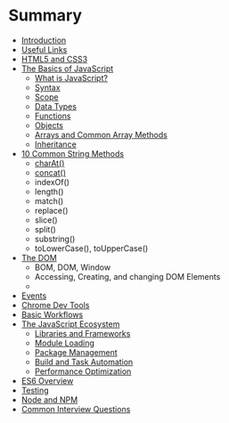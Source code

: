 # Summary

* [Introduction](README.md)
* [Useful Links](useful-links.md)
* [HTML5 and CSS3](html-css.md)
* [The Basics of JavaScript](the-basics.md)
    * [What is JavaScript?](what-is-javascript.md)
    * [Syntax](syntax.md)
    * [Scope](scope.md)
    * [Data Types](data-types.md)
    * [Functions](functions.md)
    * [Objects](objects.md)
    * [Arrays and Common Array Methods](arrays.md)
    * [Inheritance](inheritance.md)
* [10 Common String Methods](string-methods.md)
    * [charAt\(\)](charat.md)
    * [concat\(\)](concat.md)
    * indexOf\(\)
    * length\(\)
    * match\(\)
    * replace\(\)
    * slice\(\)
    * split\(\)
    * substring\(\)
    * toLowerCase\(\), toUpperCase\(\)
* [The DOM](dom.md)
    * BOM, DOM, Window
    * Accessing, Creating, and changing DOM Elements
    * 
* [Events](events.md)
* [Chrome Dev Tools](devtools.md)
* [Basic Workflows](workflows.md)
* [The JavaScript Ecosystem](ecosystem.md)
    * [Libraries and Frameworks](libraries-frameworks.md)
    * [Module Loading](modules.md)
    * [Package Management](package-management.md)
    * [Build and Task Automation](automation.md)
    * [Performance Optimization](optimization.md)
* [ES6 Overview](es6.md)
* [Testing](testing.md)
* [Node and NPM](node.md)
* [Common Interview Questions](interview-questions.md)

